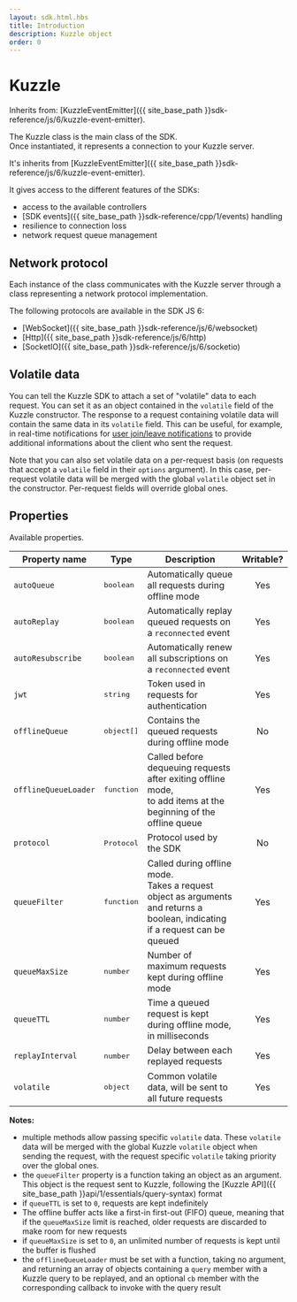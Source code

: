 ```yaml
---
layout: sdk.html.hbs
title: Introduction
description: Kuzzle object
order: 0
---
```


# Kuzzle

Inherits from: [KuzzleEventEmitter]({{ site_base_path }}sdk-reference/js/6/kuzzle-event-emitter).

The Kuzzle class is the main class of the SDK.  
Once instantiated, it represents a connection to your Kuzzle server.

It's inherits from [KuzzleEventEmitter]({{ site_base_path }}sdk-reference/js/6/kuzzle-event-emitter).

It gives access to the different features of the SDKs:
 - access to the available controllers
 - [SDK events]({{ site_base_path }}sdk-reference/cpp/1/events) handling
 - resilience to connection loss
 - network request queue management

## Network protocol

Each instance of the class communicates with the Kuzzle server through a class representing a network protocol implementation.  

The following protocols are available in the SDK JS 6:
  - [WebSocket]({{ site_base_path }}sdk-reference/js/6/websocket)
  - [Http]({{ site_base_path }}sdk-reference/js/6/http)
  - [SocketIO]({{ site_base_path }}sdk-reference/js/6/socketio)

## Volatile data

You can tell the Kuzzle SDK to attach a set of "volatile" data to each request. You can set it as an object contained in the `volatile` field of the Kuzzle constructor. The response to a request containing volatile data will contain the same data in its `volatile` field. This can be useful, for example, in real-time notifications for [user join/leave notifications]({{site_base_path}}api/1/essentials/volatile-data/) to provide additional informations about the client who sent the request.

Note that you can also set volatile data on a per-request basis (on requests that accept a `volatile` field in their `options` argument). In this case, per-request volatile data will be merged with the global `volatile` object set in the constructor. Per-request fields will override global ones.

## Properties

Available properties.

| Property name        | Type     | Description          | Writable? |
| -------------------- | -------- | --------------------------------------- | :-------: |
| `autoQueue`          | <pre>boolean</pre> | Automatically queue all requests during offline mode    |    Yes    |
| `autoReplay`         | <pre>boolean</pre> | Automatically replay queued requests on a `reconnected` event        |    Yes    |
| `autoResubscribe`    | <pre>boolean</pre> | Automatically renew all subscriptions on a `reconnected` event       |    Yes    |
| `jwt`                | <pre>string</pre> | Token used in requests for authentication        |    Yes    |
| `offlineQueue`       | <pre>object[]</pre> | Contains the queued requests during offline mode   |    No     |
| `offlineQueueLoader` | <pre>function</pre> | Called before dequeuing requests after exiting offline mode,</br> to add items at the beginning of the offline queue  |    Yes    |
| `protocol`       | <pre>Protocol</pre> | Protocol used by the SDK   |    No     |
| `queueFilter`        | <pre>function</pre> | Called during offline mode. </br>Takes a request object as arguments and returns a boolean, indicating if a request can be queued |    Yes    |
| `queueMaxSize`       | <pre>number</pre>  | Number of maximum requests kept during offline mode|    Yes    |
| `queueTTL`           | <pre>number</pre>  | Time a queued request is kept during offline mode, in milliseconds      |    Yes    |
| `replayInterval`     | <pre>number</pre>  | Delay between each replayed requests               |    Yes    |
| `volatile`           | <pre>object</pre> | Common volatile data, will be sent to all future requests       |    Yes    |

**Notes:**

- multiple methods allow passing specific `volatile` data. These `volatile` data will be merged with the global Kuzzle `volatile` object when sending the request, with the request specific `volatile` taking priority over the global ones.
- the `queueFilter` property is a function taking an object as an argument. This object is the request sent to Kuzzle, following the [Kuzzle API]({{ site_base_path }}api/1/essentials/query-syntax) format
- if `queueTTL` is set to `0`, requests are kept indefinitely
- The offline buffer acts like a first-in first-out (FIFO) queue, meaning that if the `queueMaxSize` limit is reached, older requests are discarded to make room for new requests
- if `queueMaxSize` is set to `0`, an unlimited number of requests is kept until the buffer is flushed
- the `offlineQueueLoader` must be set with a function, taking no argument, and returning an array of objects containing a `query` member with a Kuzzle query to be replayed, and an optional `cb` member with the corresponding callback to invoke with the query result

